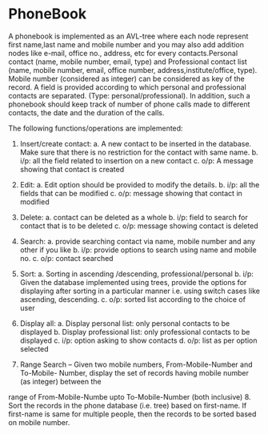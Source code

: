 # PhoneBook
A phonebook is implemented as an AVL-tree where each
node represent first name,last name and mobile number and you may also add addition
nodes like e-mail, office no., address, etc for every contacts.Personal contact
(name, mobile number, email, type) and Professional contact list (name, mobile number,
email, office number, address,institute/office, type). Mobile number (considered as integer)
can be considered as key of the record.
A field is provided according to which personal and professional contacts are
separated. (Type: personal/professional). In addition, such a phonebook should keep track of
number of phone calls made to different contacts, the date and the duration of the calls.

The following functions/operations are implemented:
1. Insert/create contact:
a. A new contact to be inserted in the database. Make sure that there is no
restriction for the contact with same name.
b. i/p: all the field related to insertion on a new contact
c. o/p: A message showing that contact is created
2. Edit:
a. Edit option should be provided to modify the details.
b. i/p: all the fields that can be modified
c. o/p: message showing that contact in modified
3. Delete:
a. contact can be deleted as a whole
b. i/p: field to search for contact that is to be deleted
c. o/p: message showing contact is deleted
4. Search:
a. provide searching contact via name, mobile number and any other if you like
b. i/p: provide options to search using name and mobile no.
c. o/p: contact searched
5. Sort:
a. Sorting in ascending /descending, professional/personal
b. i/p: Given the database implemented using trees, provide the options for
displaying after sorting in a particular manner i.e. using switch cases like
ascending, descending.
c. o/p: sorted list according to the choice of user
6. Display all:
a. Display personal list: only personal contacts to be displayed
b. Display professional list: only professional contacts to be displayed
c. i/p: option asking to show contacts
d. o/p: list as per option selected

7. Range Search – Given two mobile numbers, From-Mobile-Number and To-Mobile-
Number, display the set of records having mobile number (as integer) between the

range of From-Mobile-Numbe upto To-Mobile-Number (both inclusive)
8. Sort the records in the phone database (i.e. tree) based on first-name. If first-name is
same for multiple people, then the records to be sorted based on mobile number.
